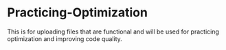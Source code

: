 # Practicing-Optimization
This is for uploading files that are functional and will be used for practicing optimization and improving code quality.
